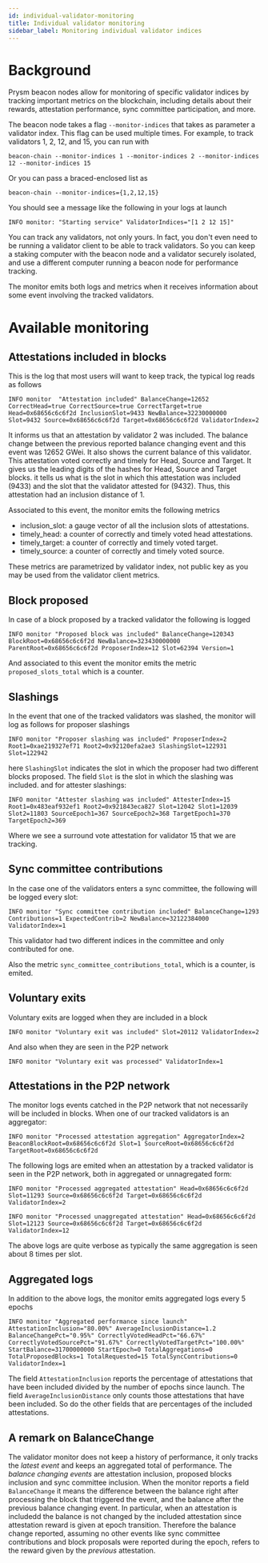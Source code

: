 ```yaml
---
id: individual-validator-monitoring
title: Individual validator monitoring
sidebar_label: Monitoring individual validator indices
---
```


# Background

Prysm beacon nodes allow for monitoring of specific validator indices by tracking important metrics on the blockchain, including details about their rewards, attestation performance, sync committee participation, and more.

The beacon node takes a flag `--monitor-indices` that takes as parameter a validator index. This flag can be used multiple times. For example, to track validators 1, 2, 12, and 15, you can run with

```shell
beacon-chain --monitor-indices 1 --monitor-indices 2 --monitor-indices 12 --monitor-indices 15
```

Or you can pass a braced-enclosed list as 

```shell
beacon-chain --monitor-indices={1,2,12,15}
```

You should see a message like the following in your logs at launch

```shell
INFO monitor: "Starting service" ValidatorIndices="[1 2 12 15]"
```

You can track any validators, not only yours. In fact, you don't even need to be running a validator client to be able to track validators. So you can keep a staking computer with the beacon node and a validator securely isolated, and use a different computer running a beacon node for performance tracking.

The monitor emits both logs and metrics when it receives information about some event involving the tracked validators.

# Available monitoring

## Attestations included in blocks

This is the log that most users will want to keep track, the typical log reads as follows
```shell
INFO monitor  "Attestation included" BalanceChange=12652 CorrectHead=true CorrectSource=true CorrectTarget=true Head=0x68656c6c6f2d InclusionSlot=9433 NewBalance=32230000000 Slot=9432 Source=0x68656c6c6f2d Target=0x68656c6c6f2d ValidatorIndex=2
```
It informs us that an attestation by validator 2 was included. The balance change between the previous reported balance changing event and this event was 12652 GWei. It also shows the current balance of this validator. This attestation voted correctly and timely for Head, Source and Target. It gives us the leading digits of the hashes for Head, Source and Target blocks. it tells us what is the slot in which this attestation was included (9433) and the slot that the validator attested for (9432). Thus, this attestation had an inclusion distance of 1.

Associated to this event, the monitor emits the following metrics
- inclusion_slot: a gauge vector of all the inclusion slots of attestations.
- timely_head:  a counter of correctly and timely voted head attestations.
- timely_target: a counter of correctly and timely voted target.
- timely_source: a counter of correctly and timely voted source.

These metrics are parametrized by validator index, not public key as you may be used from the validator client metrics.

## Block proposed
In case of a block proposed by a tracked validator the following is logged
```shell
INFO monitor "Proposed block was included" BalanceChange=120343 BlockRoot=0x68656c6c6f2d NewBalance=323430000000 ParentRoot=0x68656c6c6f2d ProposerIndex=12 Slot=62394 Version=1
```
And associated to this event the monitor emits the metric `proposed_slots_total` which is a counter.

## Slashings
In the event that one of the tracked validators was slashed, the monitor will log as follows for proposer slashings
```shell
INFO monitor "Proposer slashing was included" ProposerIndex=2 Root1=0xae219327ef71 Root2=0x92120efa2ae3 SlashingSlot=122931 Slot=122942
```
here `SlashingSlot` indicates the slot in which the proposer had two different blocks proposed. The field  `Slot` is the slot in which the slashing was included.
and for attester slashings:
```shell
INFO monitor "Attester slashing was included" AttesterIndex=15 Root1=0x483eaf932ef1 Root2=0x921843eca827 Slot=12042 Slot1=12039 Slot2=11803 SourceEpoch1=367 SourceEpoch2=368 TargetEpoch1=370 TargetEpoch2=369
```
Where we see a surround vote attestation for validator 15 that we are tracking.

## Sync committee contributions
In the case one of the validators enters a sync committee, the following will be logged every slot:
```shell
INFO monitor "Sync committee contribution included" BalanceChange=1293 Contributions=1 ExpectedContrib=2 NewBalance=32122384000 ValidatorIndex=1
```
This validator had two different indices in the committee and only contributed for one.

Also the metric `sync_committee_contributions_total`, which is a counter, is emited.

## Voluntary exits

Voluntary exits are logged when they are included in a block
```shell
INFO monitor "Voluntary exit was included" Slot=20112 ValidatorIndex=2
```
And also when they are seen in the P2P network
```shell
INFO monitor "Voluntary exit was processed" ValidatorIndex=1
```

## Attestations in the P2P network

The monitor logs events catched in the P2P network that not necessarily will be included in blocks. When one of our tracked validators is an aggregator:
```shell
INFO monitor "Processed attestation aggregation" AggregatorIndex=2 BeaconBlockRoot=0x68656c6c6f2d Slot=1 SourceRoot=0x68656c6c6f2d TargetRoot=0x68656c6c6f2d
```
The following logs are emited when an attestation by a tracked validator is seen in the P2P network, both in aggregated or unnagregated form:
```shell
INFO monitor "Processed aggregated attestation" Head=0x68656c6c6f2d Slot=11293 Source=0x68656c6c6f2d Target=0x68656c6c6f2d ValidatorIndex=2
```
```shell
INFO monitor "Processed unaggregated attestation" Head=0x68656c6c6f2d Slot=12123 Source=0x68656c6c6f2d Target=0x68656c6c6f2d ValidatorIndex=12
```
The above logs are quite verbose as typically the same aggregation is seen about 8 times per slot.

## Aggregated logs

In addition to the above logs, the monitor emits aggregated logs every 5 epochs
```shell
INFO monitor "Aggregated performance since launch" AttestationInclusion="80.00%" AverageInclusionDistance=1.2 BalanceChangePct="0.95%" CorrectlyVotedHeadPct="66.67%" CorrectlyVotedSourcePct="91.67%" CorrectlyVotedTargetPct="100.00%" StartBalance=31700000000 StartEpoch=0 TotalAggregations=0 TotalProposedBlocks=1 TotalRequested=15 TotalSyncContributions=0 ValidatorIndex=1
```
The field `AttestationInclusion` reports the percentage of attestations that have been included divided by the number of epochs since launch. The field `AverageInclusionDistance` only counts those attestations that have been included. So do the other fields that are percentages of the included attestations.

## A remark on BalanceChange

The validator monitor does not keep a history of performance, it only tracks the *latest event* and keeps an aggregated total of performance. The *balance changing events* are attestation inclusion, proposed blocks inclusion and sync committee inclusion. When the monitor reports a field `BalanceChange` it means the difference between the balance right after processing the block that triggered the event, and the balance after the previous balance changing event. In particular, when an attestation is includedd the balance is not changed by the included attestation since attestation reward is given at epoch transition. Therefore the balance change reported, assuming no other events like sync committee contributions and block proposals were reported during the epoch, refers to the reward given by the *previous* attestation. 
